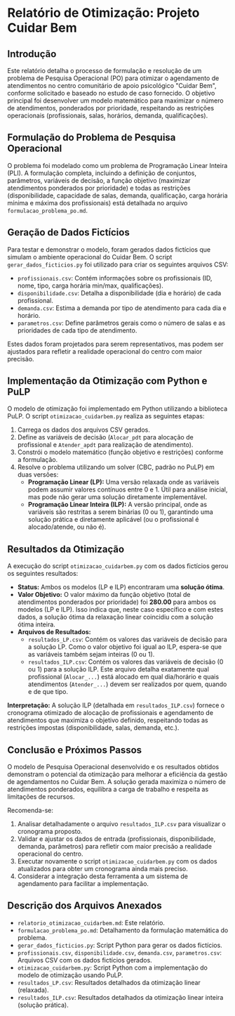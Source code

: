 # Relatório de Otimização: Projeto Cuidar Bem

## Introdução

Este relatório detalha o processo de formulação e resolução de um problema de Pesquisa Operacional (PO) para otimizar o agendamento de atendimentos no centro comunitário de apoio psicológico "Cuidar Bem", conforme solicitado e baseado no estudo de caso fornecido. O objetivo principal foi desenvolver um modelo matemático para maximizar o número de atendimentos, ponderados por prioridade, respeitando as restrições operacionais (profissionais, salas, horários, demanda, qualificações).

## Formulação do Problema de Pesquisa Operacional

O problema foi modelado como um problema de Programação Linear Inteira (PLI). A formulação completa, incluindo a definição de conjuntos, parâmetros, variáveis de decisão, a função objetivo (maximizar atendimentos ponderados por prioridade) e todas as restrições (disponibilidade, capacidade de salas, demanda, qualificação, carga horária mínima e máxima dos profissionais) está detalhada no arquivo `formulacao_problema_po.md`.

## Geração de Dados Fictícios

Para testar e demonstrar o modelo, foram gerados dados fictícios que simulam o ambiente operacional do Cuidar Bem. O script `gerar_dados_ficticios.py` foi utilizado para criar os seguintes arquivos CSV:

*   `profissionais.csv`: Contém informações sobre os profissionais (ID, nome, tipo, carga horária min/max, qualificações).
*   `disponibilidade.csv`: Detalha a disponibilidade (dia e horário) de cada profissional.
*   `demanda.csv`: Estima a demanda por tipo de atendimento para cada dia e horário.
*   `parametros.csv`: Define parâmetros gerais como o número de salas e as prioridades de cada tipo de atendimento.

Estes dados foram projetados para serem representativos, mas podem ser ajustados para refletir a realidade operacional do centro com maior precisão.

## Implementação da Otimização com Python e PuLP

O modelo de otimização foi implementado em Python utilizando a biblioteca PuLP. O script `otimizacao_cuidarbem.py` realiza as seguintes etapas:

1.  Carrega os dados dos arquivos CSV gerados.
2.  Define as variáveis de decisão (`Alocar_pdt` para alocação de profissional e `Atender_apdt` para realização de atendimento).
3.  Constrói o modelo matemático (função objetivo e restrições) conforme a formulação.
4.  Resolve o problema utilizando um solver (CBC, padrão no PuLP) em duas versões:
    *   **Programação Linear (LP):** Uma versão relaxada onde as variáveis podem assumir valores contínuos entre 0 e 1. Útil para análise inicial, mas pode não gerar uma solução diretamente implementável.
    *   **Programação Linear Inteira (ILP):** A versão principal, onde as variáveis são restritas a serem binárias (0 ou 1), garantindo uma solução prática e diretamente aplicável (ou o profissional é alocado/atende, ou não é).

## Resultados da Otimização

A execução do script `otimizacao_cuidarbem.py` com os dados fictícios gerou os seguintes resultados:

*   **Status:** Ambos os modelos (LP e ILP) encontraram uma **solução ótima**.
*   **Valor Objetivo:** O valor máximo da função objetivo (total de atendimentos ponderados por prioridade) foi **280.00** para ambos os modelos (LP e ILP). Isso indica que, neste caso específico e com estes dados, a solução ótima da relaxação linear coincidiu com a solução ótima inteira.
*   **Arquivos de Resultados:**
    *   `resultados_LP.csv`: Contém os valores das variáveis de decisão para a solução LP. Como o valor objetivo foi igual ao ILP, espera-se que as variáveis também sejam inteiras (0 ou 1).
    *   `resultados_ILP.csv`: Contém os valores das variáveis de decisão (0 ou 1) para a solução ILP. Este arquivo detalha exatamente qual profissional (`Alocar_...`) está alocado em qual dia/horário e quais atendimentos (`Atender_...`) devem ser realizados por quem, quando e de que tipo.

**Interpretação:** A solução ILP (detalhada em `resultados_ILP.csv`) fornece o cronograma otimizado de alocação de profissionais e agendamento de atendimentos que maximiza o objetivo definido, respeitando todas as restrições impostas (disponibilidade, salas, demanda, etc.).

## Conclusão e Próximos Passos

O modelo de Pesquisa Operacional desenvolvido e os resultados obtidos demonstram o potencial da otimização para melhorar a eficiência da gestão de agendamentos no Cuidar Bem. A solução gerada maximiza o número de atendimentos ponderados, equilibra a carga de trabalho e respeita as limitações de recursos.

Recomenda-se:

1.  Analisar detalhadamente o arquivo `resultados_ILP.csv` para visualizar o cronograma proposto.
2.  Validar e ajustar os dados de entrada (profissionais, disponibilidade, demanda, parâmetros) para refletir com maior precisão a realidade operacional do centro.
3.  Executar novamente o script `otimizacao_cuidarbem.py` com os dados atualizados para obter um cronograma ainda mais preciso.
4.  Considerar a integração desta ferramenta a um sistema de agendamento para facilitar a implementação.

## Descrição dos Arquivos Anexados

*   `relatorio_otimizacao_cuidarbem.md`: Este relatório.
*   `formulacao_problema_po.md`: Detalhamento da formulação matemática do problema.
*   `gerar_dados_ficticios.py`: Script Python para gerar os dados fictícios.
*   `profissionais.csv`, `disponibilidade.csv`, `demanda.csv`, `parametros.csv`: Arquivos CSV com os dados fictícios gerados.
*   `otimizacao_cuidarbem.py`: Script Python com a implementação do modelo de otimização usando PuLP.
*   `resultados_LP.csv`: Resultados detalhados da otimização linear (relaxada).
*   `resultados_ILP.csv`: Resultados detalhados da otimização linear inteira (solução prática).

